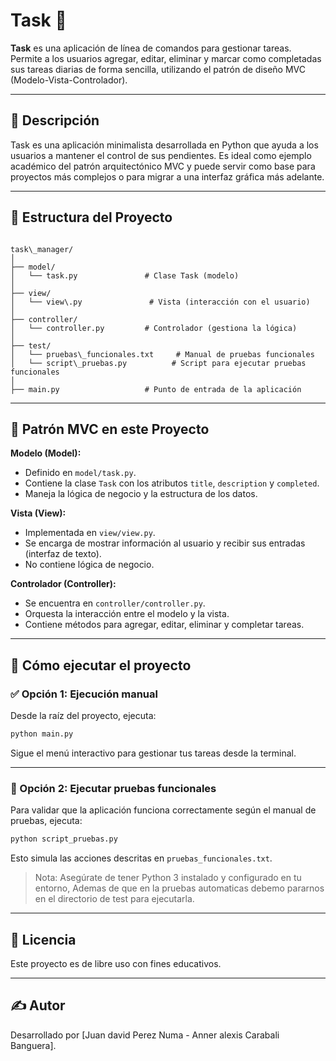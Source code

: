 # Task 📝

**Task** es una aplicación de línea de comandos para gestionar tareas. Permite a los usuarios agregar, editar, eliminar y marcar como completadas sus tareas diarias de forma sencilla, utilizando el patrón de diseño MVC (Modelo-Vista-Controlador).

---

## 📌 Descripción

Task es una aplicación minimalista desarrollada en Python que ayuda a los usuarios a mantener el control de sus pendientes. Es ideal como ejemplo académico del patrón arquitectónico MVC y puede servir como base para proyectos más complejos o para migrar a una interfaz gráfica más adelante.

---

## 📁 Estructura del Proyecto

```

task\_manager/
│
├── model/
│   └── task.py               # Clase Task (modelo)
│
├── view/
│   └── view\.py               # Vista (interacción con el usuario)
│
├── controller/
│   └── controller.py         # Controlador (gestiona la lógica)
│
├── test/
│   └── pruebas\_funcionales.txt     # Manual de pruebas funcionales
│   └── script\_pruebas.py          # Script para ejecutar pruebas funcionales
│
├── main.py                   # Punto de entrada de la aplicación

````

---

## 🎯 Patrón MVC en este Proyecto

**Modelo (Model):**
- Definido en `model/task.py`.
- Contiene la clase `Task` con los atributos `title`, `description` y `completed`.
- Maneja la lógica de negocio y la estructura de los datos.

**Vista (View):**
- Implementada en `view/view.py`.
- Se encarga de mostrar información al usuario y recibir sus entradas (interfaz de texto).
- No contiene lógica de negocio.

**Controlador (Controller):**
- Se encuentra en `controller/controller.py`.
- Orquesta la interacción entre el modelo y la vista.
- Contiene métodos para agregar, editar, eliminar y completar tareas.

---

## 🚀 Cómo ejecutar el proyecto

### ✅ Opción 1: Ejecución manual

Desde la raíz del proyecto, ejecuta:

```bash
python main.py
````

Sigue el menú interactivo para gestionar tus tareas desde la terminal.

---

### 🧪 Opción 2: Ejecutar pruebas funcionales

Para validar que la aplicación funciona correctamente según el manual de pruebas, ejecuta:

```bash
python script_pruebas.py
```

Esto simula las acciones descritas en `pruebas_funcionales.txt`.

> Nota: Asegúrate de tener Python 3 instalado y configurado en tu entorno, Ademas de que en la pruebas automaticas debemo pararnos en el directorio de test para ejecutarla.

---

## 📄 Licencia

Este proyecto es de libre uso con fines educativos.

---

## ✍️ Autor

Desarrollado por \[Juan david Perez Numa - Anner alexis Carabali Banguera].

